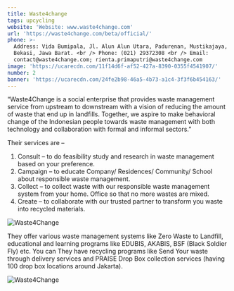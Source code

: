 ```yaml
---
title: Waste4change
tags: upcycling
website: 'Website: www.waste4change.com'
url: 'https://waste4change.com/beta/official/'
phone: >-
  Address: Vida Bumipala, Jl. Alun Alun Utara, Padurenan, Mustikajaya, Kota
  Bekasi, Jawa Barat. <br /> Phone: (021) 29372308 <br /> Email:
  contact@waste4change.com; rienta.primaputri@waste4change.com
image: 'https://ucarecdn.com/11f14d6f-af52-427a-8390-0355f4541907/'
number: 2
banner: 'https://ucarecdn.com/24fe2b98-46a5-4b73-a1c4-3f3f6b454163/'
---
```

“Waste4Change is a social enterprise that provides waste management service from upstream to downstream with a vision of reducing the amount of waste that end up in landfills. Together, we aspire to make behavioral change of the Indonesian people towards waste management with both technology and collaboration with formal and informal sectors.”

Their services are –

1. Consult – to do feasibility study and research in waste management based on your preference.
2. Campaign – to educate Company/ Residences/ Community/ School about responsible waste management.
3. Collect – to collect waste with our responsible waste management system from your home. Office so that no more wastes are mixed.
4. Create – to collaborate with our trusted partner to transform you waste into recycled materials.

![Waste4Change](https://ucarecdn.com/9a6cfbe0-f9ab-4b75-9bb6-944986a13abc/ "Waste4Change")

They offer various waste management systems like Zero Waste to Landfill, educational and learning programs like EDUBIS, AKABIS, BSF (Black Soldier Fly) etc. You can They have recycling programs like Send Your waste through delivery services and PRAISE Drop Box collection services (having 100 drop box locations around Jakarta).

![Waste4Change](https://ucarecdn.com/7bb666dd-5678-4cf3-9e27-f500de333d0e/ "Waste4Change")
